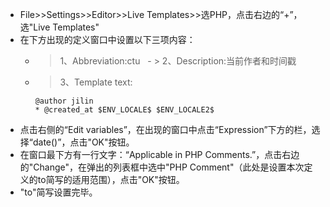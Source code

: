 - File>>Settings>>Editor>>Live Templates>>选PHP，点击右边的“+”，选"Live Templates"
- 在下方出现的定义窗口中设置以下三项内容：
  - > 1、Abbreviation:ctu
   - > 2、Description:当前作者和时间戳
   - > 3、Template text:
      ```
      @author jilin 
      * @created_at $ENV_LOCALE$ $ENV_LOCALE2$
      ```
 - 点击右侧的“Edit variables”，在出现的窗口中点击“Expression”下方的栏，选择“date()”，点击"OK"按钮。
- 在窗口最下方有一行文字：“Applicable in PHP Comments.”，点击右边的"Change"，在弹出的列表框中选中"PHP Comment"（此处是设置本次定义的to简写的适用范围），点击"OK"按钮。
- "to"简写设置完毕。


